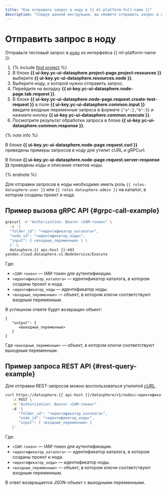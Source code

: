 ```yaml
---
title: "Как отправить запрос в ноду в {{ ml-platform-full-name }}"
description: "Следуя данной инструкции, вы сможете отправить запрос в ноду."
---
```


# Отправить запрос в ноду

Отправьте тестовый запрос в [ноду](../../concepts/deploy/index.md#node) из интерфейса {{ ml-platform-name }}:
1. {% include [find project](../../../_includes/datasphere/ui-find-project.md) %}
1. В блоке **{{ ui-key.yc-ui-datasphere.project-page.project-resources }}** выберите **{{ ui-key.yc-ui-datasphere.resources.node }}**.
1. Выберите ноду, к которой нужно отправить запрос.
1. Перейдите на вкладку **{{ ui-key.yc-ui-datasphere.node-page.tab.request }}**.
1. В блоке **{{ ui-key.yc-ui-datasphere.node-page.request.create-test-request }}** в поле **{{ ui-key.yc-ui-datasphere.common.input }}** введите входные переменные запроса в формате `{"a":2,"b":3}` и нажмите кнопку **{{ ui-key.yc-ui-datasphere.common.execute }}**.
1. Посмотрите результат обработки запроса в блоке **{{ ui-key.yc-ui-datasphere.common.response }}**.

{% note info %}

В блоке **{{ ui-key.yc-ui-datasphere.node-page.request.curl }}** приведены примеры запросов в ноду для утилит cURL и gRPCurl.

В блоке **{{ ui-key.yc-ui-datasphere.node-page.request.server-response }}** приведены коды и описание ответов ноды.

{% endnote %}

Для отправки запросов в ноды необходимо иметь роль `{{ roles-datasphere-user }}` или `{{ roles-datasphere-admin }}` на каталог, в котором созданы проект и нода.

## Пример вызова gRPC API {#grpc-call-example}

```bash
grpcurl -H "Authorization: Bearer <IAM-токен>" \
  -d '{
  "folder_id": "<идентификатор_каталога>",
  "node_id": "<идентификатор_ноды>",
  "input": { <входные_переменные> } \
  }' \
  datasphere.{{ api-host }}:443
yandex.cloud.datasphere.v1.NodeService/Execute
```

Где:

* `<IAM-токен>` — IAM-токен для аутентификации.
* `<идентификатор_каталога>` — идентификатор каталога, в котором созданы проект и нода.
* `<идентификатор_ноды` — идентификатор ноды.
* `<входные_переменные>` — объект, в котором ключи соответствуют входным переменным.

В успешном ответе будет возвращен объект:

```
{
   "output": {
      <выходные_переменные>
   }
}
```

Где `<выходные_переменные>` — объект, в котором ключи соответствуют выходным переменным.

## Пример запроса REST API {#rest-query-example}

Для отправки REST-запросов можно воспользоваться утилитой [cURL](https://curl.se).

```bash
curl https://datasphere.{{ api-host }}/datasphere/v1/nodes/<идентификатор_ноды>:execute \
   -X POST \
   -H "Authorization: Bearer <IAM-токен>"
   -d '{
      "folder_id": "<идентификатор_каталога>",
      "node_id": "<идентификатор_ноды>",
      "input": { <входные_переменные> }
   }'
```

Где:

* `<IAM-токен>` — IAM-токен для аутентификации.
* `<идентификатор_каталога>` — идентификатор каталога, в котором созданы проект и нода.
* `<идентификатор_ноды>` — идентификатор ноды.
* `<входные_переменные>` — объект, в котором ключи соответствуют входным переменным.

В ответ возвращается JSON-объект с выходными переменными.
